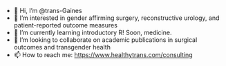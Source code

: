 - 👋 Hi, I’m @trans-Gaines
- 👀 I’m interested in gender affirming surgery, reconstructive urology, and patient-reported outcome measures
- 🌱 I’m currently learning introductory R! Soon, medicine. 
- 💞️ I’m looking to collaborate on academic publications in surgical outcomes and transgender health
- 📫 How to reach me: https://www.healthytrans.com/consulting

<!---
trans-Gaines/trans-Gaines is a ✨ special ✨ repository because its `README.md` (this file) appears on your GitHub profile.
You can click the Preview link to take a look at your changes.
--->
